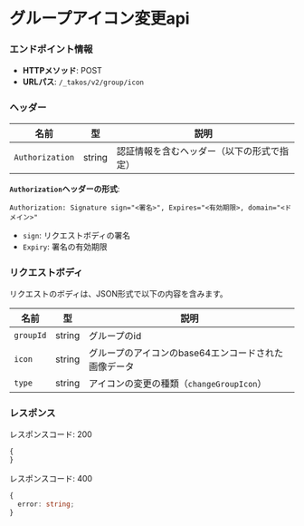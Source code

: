 # グループアイコン変更api

### エンドポイント情報

- **HTTPメソッド**: POST
- **URLパス**: `/_takos/v2/group/icon`

### ヘッダー

| 名前            | 型     | 説明                                       |
| --------------- | ------ | ------------------------------------------ |
| `Authorization` | string | 認証情報を含むヘッダー（以下の形式で指定） |

**`Authorization`ヘッダーの形式**:

```
Authorization: Signature sign="<署名>", Expires="<有効期限>, domain="<ドメイン>"
```

- `sign`: リクエストボディの署名
- `Expiry`: 署名の有効期限

### リクエストボディ

リクエストのボディは、JSON形式で以下の内容を含みます。

| 名前      | 型     | 説明                                                 |
| --------- | ------ | ---------------------------------------------------- |
| `groupId` | string | グループのid                                         |
| `icon`    | string | グループのアイコンのbase64エンコードされた画像データ |
| `type`    | string | アイコンの変更の種類（`changeGroupIcon`）            |

### レスポンス

レスポンスコード: 200

```ts
{
}
```

レスポンスコード: 400

```ts
{
  error: string;
}
```
